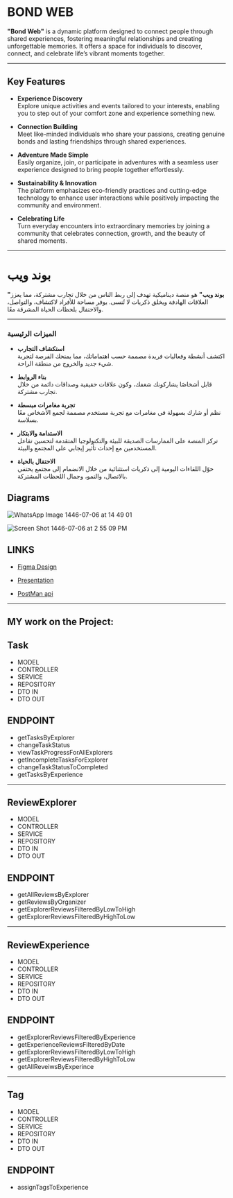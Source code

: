 # **BOND WEB**  

**"Bond Web"** is a dynamic platform designed to connect people through shared experiences, fostering meaningful relationships and creating unforgettable memories. It offers a space for individuals to discover, connect, and celebrate life’s vibrant moments together.  

---

## **Key Features**  

- **Experience Discovery**  
  Explore unique activities and events tailored to your interests, enabling you to step out of your comfort zone and experience something new.  

- **Connection Building**  
  Meet like-minded individuals who share your passions, creating genuine bonds and lasting friendships through shared experiences.  

- **Adventure Made Simple**  
  Easily organize, join, or participate in adventures with a seamless user experience designed to bring people together effortlessly.  

- **Sustainability & Innovation**  
  The platform emphasizes eco-friendly practices and cutting-edge technology to enhance user interactions while positively impacting the community and environment.  

- **Celebrating Life**  
  Turn everyday encounters into extraordinary memories by joining a community that celebrates connection, growth, and the beauty of shared moments.  

---


# **بوند ويب**  

**"بوند ويب"** هو منصة ديناميكية تهدف إلى ربط الناس من خلال تجارب مشتركة، مما يعزز العلاقات الهادفة ويخلق ذكريات لا تُنسى. يوفر مساحة للأفراد لاكتشاف، والتواصل، والاحتفال بلحظات الحياة المشرقة معًا.  

---

### **الميزات الرئيسية**  

- **استكشاف التجارب**  
  اكتشف أنشطة وفعاليات فريدة مصممة حسب اهتماماتك، مما يمنحك الفرصة لتجربة شيء جديد والخروج من منطقة الراحة.  

- **بناء الروابط**  
  قابل أشخاصًا يشاركونك شغفك، وكون علاقات حقيقية وصداقات دائمة من خلال تجارب مشتركة.  

- **تجربة مغامرات مبسطة**  
  نظم أو شارك بسهولة في مغامرات مع تجربة مستخدم مصممة لجمع الأشخاص معًا بسلاسة.  

- **الاستدامة والابتكار**  
  تركز المنصة على الممارسات الصديقة للبيئة والتكنولوجيا المتقدمة لتحسين تفاعل المستخدمين مع إحداث تأثير إيجابي على المجتمع والبيئة.  

- **الاحتفال بالحياة**  
  حوّل اللقاءات اليومية إلى ذكريات استثنائية من خلال الانضمام إلى مجتمع يحتفي بالاتصال، والنمو، وجمال اللحظات المشتركة.  

Diagrams
----
![WhatsApp Image 1446-07-06 at 14 49 01](https://github.com/user-attachments/assets/d8814261-8a64-479e-bd6d-1b0245ecaeb7)

![Screen Shot 1446-07-06 at 2 55 09 PM](https://github.com/user-attachments/assets/1d18b0db-0139-4389-8f04-c9e3522fb7e7)

LINKS
----

- [Figma Design](https://www.figma.com/proto/huBCpG2PP2vTlZ0B1Nx4K6/final-project?page-id=0%3A1&node-id=9-5&p=f&viewport=-8861%2C-145%2C0.31&t=QaGAmGcOXirEydb9-1&scaling=scale-down&content-scaling=fixed)
  
- [Presentation](https://www.canva.com/design/DAGbZ16ueGM/JmZN7M8OLPRVjrAVlBmJuQ/edit?utm_content=DAGbZ16ueGM&utm_campaign=designshare&utm_medium=link2&utm_source=sharebutton)
  
- [PostMan api]()
----
MY work on the Project:
---

Task
-----------
- MODEL
- CONTROLLER
- SERVICE
- REPOSITORY
- DTO IN
- DTO OUT
## ENDPOINT
- getTasksByExplorer
- changeTaskStatus
- viewTaskProgressForAllExplorers 
- getIncompleteTasksForExplorer
- changeTaskStatusToCompleted 
- getTasksByExperience 
-----------
ReviewExplorer
-----------
- MODEL
- CONTROLLER
- SERVICE
- REPOSITORY
- DTO IN
- DTO OUT
## ENDPOINT
- getAllReviewsByExplorer
- getReviewsByOrganizer
- getExplorerReviewsFilteredByLowToHigh
- getExplorerReviewsFilteredByHighToLow
-----------
ReviewExperience
-----------
- MODEL
- CONTROLLER
- SERVICE
- REPOSITORY
- DTO IN
- DTO OUT
## ENDPOINT
- getExplorerReviewsFilteredByExperience
- getExperienceReviewsFilteredByDate
- getExplorerReviewsFilteredByLowToHigh
- getExplorerReviewsFilteredByHighToLow
- getAllReveiwsByExperince
-----------
Tag
-----------
- MODEL
- CONTROLLER
- SERVICE
- REPOSITORY
- DTO IN
- DTO OUT
## ENDPOINT
-  assignTagsToExperience
